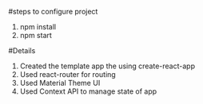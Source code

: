 #steps to configure project

1. npm install
2. npm start

#Details

1. Created the template app the using create-react-app
2. Used react-router for routing
3. Used Material Theme UI
4. Used Context API to manage state of app
